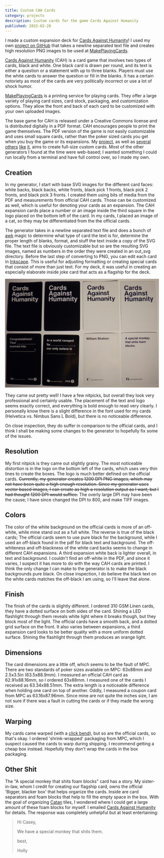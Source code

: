 ```yaml
---
title: Custom CAH Cards
category: projects
description: Custom cards for the game Cards Against Humanity
published: 2015-02-28
---
```

I made a custom expansion deck for [Cards Against Humanity](http://cardsagainsthumanity.com/)! I used my own [project on GitHub](https://github.com/kcghost/CAH-Builder) that takes a newline separated text file and creates high resolution PNG images to be used at [MakePlayingCards](http://www.makeplayingcards.com/).

[Cards Against Humanity](http://cardsagainsthumanity.com/) (CAH) is a card game that involves two types of cards, black and white. One black card is drawn per round, and its text is either a question or a statement with up to three blanks. Players must use the white cards to answer the question or fill in the blanks. It has a certain notoriety as most of the cards are very politically incorrect or use a lot of shock humor.

[MakePlayingCards](http://www.makeplayingcards.com/) is a printing service for playing cards. They offer a large variety of playing card sizes, card stock, packaging, and customization options. They allow the front and back of each card to be customized with your own uploaded images.

The base game for CAH is released under a Creative Commons license and is distributed digitally in a PDF format. CAH encourages people to print the game themselves. The PDF version of the game is not easily customizable and uses small square cards, rather than the poker sized cards you get when you buy the game or its expansions. My [project](https://github.com/kcghost/CAH-Builder), as well as [several](http://mywastedlife.com/CAH/) [others](http://biggerblackercards.com/) [like](https://github.com/gregmarra/cards-against-generator) [it](http://humanity.toadgrass.com/), aims to create full-size custom cards. Most of the other generators I found at the time were web-based; I wanted something I could run locally from a terminal and have full control over, so I made my own.

## Creation
In my generator, I start with base SVG images for the different card faces: white backs, black backs, white fronts, black pick 1 fronts, black pick 2 fronts, and black pick 3 fronts. I created them using bits of media from the PDF and measurements from official CAH cards. Those can be customized as well, which is useful for denoting your cards as an expansion. The CAH expansion cards place a number or an image inside the third square in the logo placed on the bottom left of the card. In my cards, I placed an image of a cat, so they may be differentiated from the the official cards.

The generator takes in a newline separated text file and does a bunch of [awk](http://www.gnu.org/software/gawk/manual/gawk.html) magic to determine what type of card the text is for, determine the proper length of blanks, format, and stuff the text inside a copy of the SVG file. The text file is obviously customizable but so are the resulting SVG images, named as numbers in the order they were created in an out_svg directory. Before the last step of converting to PNG, you can edit each card in [Inkscape](https://inkscape.org). This is useful for adjusting formatting or creating special cards that consist of more than just text. For my deck, it was useful in creating an especially elaborate inside joke card that acts as a flagship for the deck.

![Comparison of Official and Custom CAH cards](/assets/img/cah_cards.jpg)

They came out pretty well! I have a few nitpicks, but overall they look very professional and certainly usable. The placement of the text and logo seems exactly correct, and everything is bold enough to read very clearly. I personally know there is a slight difference in the font used for my cards (Helvetica vs. Nimbus Sans L Bold), but there is no noticeable difference.

On close inspection, they do suffer in comparison to the official cards, and I think I shall be making some changes to the generator to hopefully fix some of the issues.

## Resolution
My first nitpick is they came out slightly grainy. The most noticeable distortion is in the logo on the bottom left of the cards, which uses very thin lines to create the boxes. The logo is much better defined on the official cards. ~~Currently, my generator creates 1200 DPI PNG images, which may not have been quite a high enough resolution. Since my generator uses vector based images, I can create as high a resolution output as I want, but I had thought 1200 DPI would suffice.~~ The overly large DPI may have been the cause; I have since changed the DPI to 800, and make TIFF images.

## Colors
The color of the white background on the official cards is more of an off-white, while mine stand out as a full white. The reverse is true of the black cards; The official cards seem to use pure black for the background, while I used an off-black found in the pdf for black text and background. The off-whiteness and off-blackness of the white card backs seems to change in different CAH expansions. A third expansion white back is lighter overall, in text and background. I couldn't find an off-white in the PDF, and since it varies, I suspect it has more to do with the way CAH cards are printed. I think the only change I can make to the generator is to make the black backgrounds pure black. On close inspection, I do believe the black text on the white cards matches the off-black I am using, so I'll leave that alone.

## Finish
The finish of the cards is slightly different. I ordered 310 GSM Linen cards, they have a dotted surface on both sides of the card. Shining a LED flashlight through them reveals white light where it breaks though, but they block most of the light. The official cards have a smooth back, and a dotted grid surface on the front. It also varies between expansions, a third expansion card looks to be better quality with a more uniform dotted surface. Shining the flashlight through them produces an orange light.

## Dimensions
The card dimensions are a little off, which seems to be the fault of MPC. There are two standards of poker sizes available on MPC: 63x88mm and 2.5x3.5in (63.5x88.9mm). I measured an official CAH card as 62.91x88.16mm, so I ordered 63x88mm. I measured one of the cards I received as 63.34x88.51mm. The extra length is a noticeable difference when holding one card on top of another. Oddly, I measured a coupon card from MPC as 63.16x87.96mm. Since mine are not quite the inches size, I am not sure if there was a fault in cutting the cards or if they made the wrong size.

## Warping
My cards came warped (with a [click bend](http://forums.ellusionist.com/showthread.php?84227-Solution-to-the-infamous-Click-Bend)), but so are the official cards, so that's okay. I ordered 'shrink-wrapped' packaging from MPC, which I suspect caused the cards to warp during shipping. I recommend getting a cheap box instead. Hopefully they don't wrap the cards in the box packaging.

## Other Shit
The "A special monkey that shits foam blocks" card has a story. My sister-in-law, whom I credit for creating our flagship card, owns the official 'Bigger, blacker box' that helps organize the cards. Inside are card separators and foam blocks that help to fill the empty space in the box. With the goal of organizing [Catan](http://www.catan.com/) tiles, I wondered where I could get a large amount of these foam blocks for myself. I emailed [Cards Against Humanity](mailto:CardsAgainstHumanity@gmail.com) for details. The response was completely unhelpful but at least entertaining: 

> Hi Casey,
> 
> We have a special monkey that shits them.
> 
> best,
> 
> Holly
